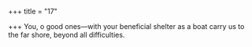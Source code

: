 +++
title = "17"

+++
You, o good ones—with your beneficial shelter as a boat
carry us to the far shore, beyond all difficulties.
